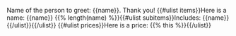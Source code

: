 Name of the person to greet: {{name}}.
Thank you!
{{#ulist items}}Here is a name: {{name}} {{% length(name) %}}{{#ulist subitems}}Includes: {{name}} {{/ulist}}{{/ulist}}
{{#ulist prices}}Here is a price: {{% this %}}{{/ulist}}
